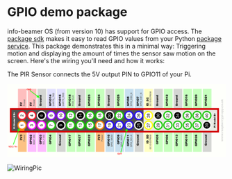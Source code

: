 # GPIO demo package

info-beamer OS (from version 10) has support for GPIO access. The
[package sdk](https://github.com/info-beamer/package-sdk)
makes it easy to read GPIO values from your Python
[package service](https://info-beamer.com/doc/package-services).
This package demonstrates this in a minimal way: Triggering motion and displaying the amount of times the sensor saw motion on the screen.
Here's the wiring you'll need and how it works:

The PIR Sensor connects the 5V output PIN to GPIO11 of your Pi.

![Wiring](pinout.png)

![WiringPic](pinout_IRL.jpeg)

